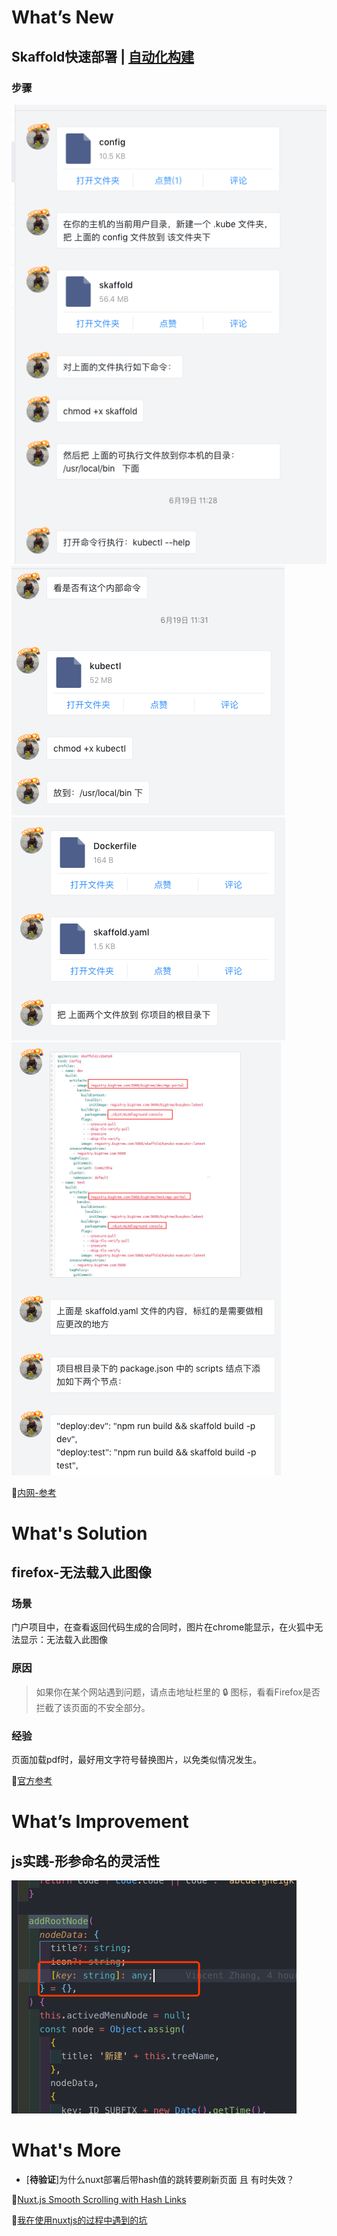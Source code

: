 # What’s New

## Skaffold快速部署 | [自动化构建]()

### 步骤

![pic1](/image/201906191.png)
![pic2](/image/201906192.png)
![pic3](/image/201906193.png)
![pic4](/image/201906194.png)

💬[内网-参考](http://confluence.bigtree.com/pages/viewpage.action?pageId=20482230)

# What's Solution

## firefox-无法载入此图像

### 场景

门户项目中，在查看返回代码生成的合同时，图片在chrome能显示，在火狐中无法显示：无法载入此图像

### 原因

> 如果你在某个网站遇到问题，请点击地址栏里的 🔒 图标，看看Firefox是否拦截了该页面的不安全部分。

### 经验

页面加载pdf时，最好用文字符号替换图片，以免类似情况发生。

💬[官方参考](https://support.mozilla.org/zh-CN/kb/%E6%97%A0%E6%B3%95%E6%98%BE%E7%A4%BA%E5%9B%BE%E7%89%87%E6%88%96%E5%8A%A8%E7%94%BB)

# What’s Improvement

## js实践-形参命名的灵活性

![pic5](/image/201906195.png)

# What's More

- [**待验证**]为什么nuxt部署后带hash值的跳转要刷新页面 且 有时失效？
  
💬[Nuxt.js Smooth Scrolling with Hash Links](https://toor.co/blog/nuxtjs-smooth-scrolling-with-hash-links/)

💬[我在使用nuxtjs的过程中遇到的坑](http://notes.jimliang.com/2017/%E6%88%91%E5%9C%A8%E4%BD%BF%E7%94%A8nuxtjs%E7%9A%84%E8%BF%87%E7%A8%8B%E4%B8%AD%E9%81%87%E5%88%B0%E7%9A%84%E5%9D%91/)
